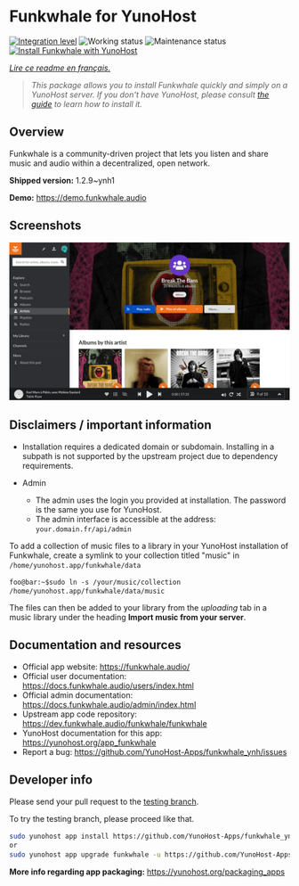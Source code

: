<!--
N.B.: This README was automatically generated by https://github.com/YunoHost/apps/tree/master/tools/README-generator
It shall NOT be edited by hand.
-->

# Funkwhale for YunoHost

[![Integration level](https://dash.yunohost.org/integration/funkwhale.svg)](https://dash.yunohost.org/appci/app/funkwhale) ![Working status](https://ci-apps.yunohost.org/ci/badges/funkwhale.status.svg) ![Maintenance status](https://ci-apps.yunohost.org/ci/badges/funkwhale.maintain.svg)
[![Install Funkwhale with YunoHost](https://install-app.yunohost.org/install-with-yunohost.svg)](https://install-app.yunohost.org/?app=funkwhale)

*[Lire ce readme en français.](./README_fr.md)*

> *This package allows you to install Funkwhale quickly and simply on a YunoHost server.
If you don't have YunoHost, please consult [the guide](https://yunohost.org/#/install) to learn how to install it.*

## Overview

Funkwhale is a community-driven project that lets you listen and share music and audio within a decentralized, open network. 

**Shipped version:** 1.2.9~ynh1

**Demo:** https://demo.funkwhale.audio

## Screenshots

![Screenshot of Funkwhale](./doc/screenshots/screenshot1.png)

## Disclaimers / important information

* Installation requires a dedicated domain or subdomain. Installing in a subpath is not supported by the upstream project due to dependency requirements.

* Admin
  * The admin uses the login you provided at installation. The password is the same you use for YunoHost.
  * The admin interface is accessible at the address: `your.domain.fr/api/admin`

To add a collection of music files to a library in your YunoHost installation of Funkwhale, create a symlink to your collection titled "music" in `/home/yunohost.app/funkwhale/data`
```console
foo@bar:~$sudo ln -s /your/music/collection /home/yunohost.app/funkwhale/data/music
```
The files can then be added to your library from the *uploading* tab in a music library under the heading **Import music from your server**.

## Documentation and resources

* Official app website: <https://funkwhale.audio/>
* Official user documentation: <https://docs.funkwhale.audio/users/index.html>
* Official admin documentation: <https://docs.funkwhale.audio/admin/index.html>
* Upstream app code repository: <https://dev.funkwhale.audio/funkwhale/funkwhale>
* YunoHost documentation for this app: <https://yunohost.org/app_funkwhale>
* Report a bug: <https://github.com/YunoHost-Apps/funkwhale_ynh/issues>

## Developer info

Please send your pull request to the [testing branch](https://github.com/YunoHost-Apps/funkwhale_ynh/tree/testing).

To try the testing branch, please proceed like that.

``` bash
sudo yunohost app install https://github.com/YunoHost-Apps/funkwhale_ynh/tree/testing --debug
or
sudo yunohost app upgrade funkwhale -u https://github.com/YunoHost-Apps/funkwhale_ynh/tree/testing --debug
```

**More info regarding app packaging:** <https://yunohost.org/packaging_apps>
